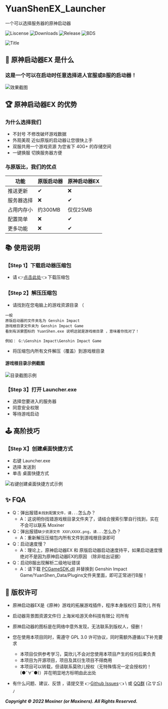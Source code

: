 # YuanShenEX_Launcher
一个可以选择服务器的原神启动器


![Liscense](https://img.shields.io/github/license/Moxiner/YuanShenEx_Launcher)
![Downloads](https://img.shields.io/github/downloads/Moxiner/YuanShenEx_Launcher/total)
![Release](https://img.shields.io/github/v/release/Moxiner/YuanShenEx_Launcher)
![BDS](https://img.shields.io/badge/support--Game--version-3.1.0-red)

![Title](https://github.com/Moxiner/YuanShenEx_Launcher/blob/main/src/title.png)
## 🎁 原神启动器EX 是什么
### 这是一个可以在启动时任意选择进人官服或B服的启动器！
![效果截图](https://github.com/Moxiner/YuanShenEx_Launcher/blob/main/docs/%E6%95%88%E6%9E%9C%E6%88%AA%E5%9B%BE.png)


## 🏆 原神启动器EX 的优势
### 为什么选择我们
* 不封号 不修改破坏游戏数据
* 外观美观 近似原版的启动器让您很快上手
* 双服共用一个游戏资源 为您省下 40G+ 的存储空间
* 一键换服 切换服务器方便
### 与原版比，我们的优点
|功能 |原版启动器 |原神启动器EX
----|----|----|
|推送更新|✔|❌
|服务器选择|❌|✔
|占用内存小|约300MB|仅仅25MB
|配置简单|❌|✔
|更多功能|❌|✔


## 📚 使用说明
### 【Step 1】下载启动器压缩包
* 请 👉[点击此处](https://github.com/Moxiner/YuanShenEx_Launcher/releases)👈 下载压缩包
### 【Step 2】解压压缩包
* 请找到在您电脑上的游戏资源目录 （
```
一般 
原版启动器的文件夹名为 Genshin Impact 
游戏根目录文件夹为 Genshin Impact Game
看到有派蒙图标的 YuanShen.exe 说明这就是游戏根目录 ，意味着你找对了！

例如： G:\Genshin Impact\Genshin Impact Game
```
* 将压缩包内所有文件解压（覆盖）到游戏根目录

#### 游戏根目录示例截图
![目录截图示例](https://github.com/Moxiner/YuanShenEx_Launcher/blob/main/docs/%E7%9B%AE%E5%BD%95%E5%B1%95%E7%A4%BA.png)

### 【Step 3】打开 Launcher.exe
* 选择您要进入的服务器
* 同意安全权限
* 等待游戏启动
## 🕹 高阶技巧
### 【Step X】创建桌面快捷方式
* 右键 Launcher.exe
* 选择 发送到
* 单击 桌面快捷方式

![右键创建桌面快捷方式示例](https://github.com/Moxiner/YuanShenEx_Launcher/blob/main/docs/%E5%8F%B3%E9%94%AE.png)



## ✨ FQA
* Q：弹出报错```未找到配置文件，请...```怎么办？
  * A：这说明你找错游戏根目录文件夹了，请结合搜索引擎自行找到，实在不会可以联系 Moxiner 
* Q：弹出报错```缺少资源文件 XXX\XXXX.png，请...```怎么办？
  * A：重新解压压缩包内所有文件到游戏根目录即可
* Q：启动速度慢？
  * A：理论上，原神启动器EX 和 原版启动器启动速度持平，如果启动速度慢绝对不是因为原神启动器EX的原因 （除非给出证据）
* Q：启动B服出现解析二级地址错误
  * A：请下载 [PCGameSDK.dll](https://wwu.lanzouy.com/iQE6V0cvyd2d) 并替换到 Genshin Impact Game/YuanShen_Data/Plugins文件夹里面，即可正常进行B服！
 

## 📑 版权许可
* 原神启动器EX是《原神》游戏的拓展游戏插件，程序本身版权归 莫欣儿 所有
* 启动器背景图资源文件归 上海米哈游天命科技有限公 司所有
* 原神启动器的图标是在网络中意外发现，无法联系到版权人，侵删！


* 您在使用本项目同时，需遵守 GPL 3.0 许可协议，同时需额外遵循以下补充要求
  * 本项目仅供参考学习，莫欣儿不会对您使用本项目产生的任何后果负责
  * 本项目为开源项目，项目及其衍生项目不得商用
  * 本项目可以转载，但请联系莫欣儿授权（无特殊情况一定会授权的！(●ˇ∀ˇ●)）并在明显地方标明由此出处
* 有什么问题、建议、反馈 ，请提交至 👉[Github Issues](https://github.com/Moxiner/YuanShenEx_Launcher/issues)👈 \ 或 [QQ群](https://jq.qq.com/?_wv=1027&k=1rvEyeSA)
(≧∇≦)ﾉ



___Copyright © 2022 Moxiner (or Moxiners). All Rights Reserved.___
